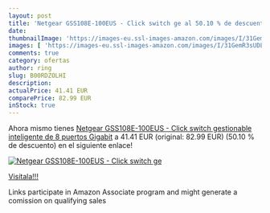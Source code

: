 ```yaml
---
layout: post
title: 'Netgear GSS108E-100EUS - Click switch ge al 50.10 % de descuento'
date: 
thumbnailImage: 'https://images-eu.ssl-images-amazon.com/images/I/31GemR3sUDL._SL200_.jpg'
images: [ 'https://images-eu.ssl-images-amazon.com/images/I/31GemR3sUDL._SL200_.jpg' ]
comments: true
category: ofertas
author: ring
slug: B00RDZOLHI
description:
actualPrice: 41.41 EUR
comparePrice: 82.99 EUR
inStock: true
---
```


Ahora mismo tienes [Netgear GSS108E-100EUS - Click switch gestionable inteligente de 8 puertos Gigabit](https://www.amazon.es/dp/B00RDZOLHI/?tag=tolees-21) a 41.41 EUR (original: 82.99 EUR) (50.10 %  de descuento) en el siguiente enlace!

[![Netgear GSS108E-100EUS - Click switch ge](https://images-eu.ssl-images-amazon.com/images/I/31GemR3sUDL._SL200_.jpg)](https://www.amazon.es/dp/B00RDZOLHI/?tag=tolees-21)

[Visítala!!!](https://www.amazon.es/dp/B00RDZOLHI/?tag=tolees-21)

Links participate in Amazon Associate program and might generate a comission on qualifying sales
